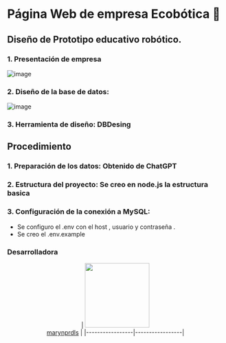 # Página Web de empresa Ecobótica 🎯

## Diseño de Prototipo educativo robótico.

### 1. Presentación de empresa

![image](https://github.com/user-attachments/assets/8b6b790a-8f03-41f4-8a3a-5775ca97d30d)

### 2. Diseño de la base de datos:

![image](https://github.com/user-attachments/assets/9f7d7689-e1c8-4914-ab95-b4ca0cd43d85)

### 3. Herramienta de diseño: DBDesing

## Procedimiento

### 1. Preparación de los datos: Obtenido de ChatGPT

### 2. Estructura del proyecto: Se creo en node.js la estructura basica               

### 3. Configuración de la conexión a MySQL:
-  Se configuro el .env con el host , usuario y contraseña .
-  Se creo el .env.example  



### Desarrolladora

<div align='center'>
  
| [<img src="https://github.com/marynprdls.png"  width="150" height="150"><br>marynprdls](https://github.com/marynprdls) |
|-----------------|-----------------|
  
</div>